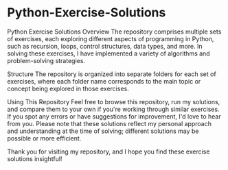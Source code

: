 # Python-Exercise-Solutions
Python Exercise Solutions
Overview
The repository comprises multiple sets of exercises, each exploring different aspects of programming in Python, such as recursion, loops, control structures, data types, and more. In solving these exercises, I have implemented a variety of algorithms and problem-solving strategies.

Structure
The repository is organized into separate folders for each set of exercises, where each folder name corresponds to the main topic or concept being explored in those exercises.

Using This Repository
Feel free to browse this repository, run my solutions, and compare them to your own if you're working through similar exercises. If you spot any errors or have suggestions for improvement, I'd love to hear from you. Please note that these solutions reflect my personal approach and understanding at the time of solving; different solutions may be possible or more efficient.

Thank you for visiting my repository, and I hope you find these exercise solutions insightful!

